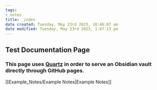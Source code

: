 ```yaml
---
tags: 
- notes
title: _index
date created: Tuesday, May 23rd 2023, 10:46:07 am
date modified: Tuesday, May 23rd 2023, 1:47:13 pm
---
```


## Test Documentation Page


### This page uses [Quartz](https://github.com/jackyzha0/quartz) in order to serve an Obsidian vault directly through GitHub pages. 


[[Example_Notes/Example Notes|Example Notes]]